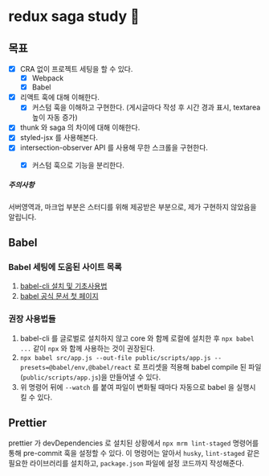 # redux saga study :rocket:

## 목표
- [x] CRA 없이 프로젝트 세팅을 할 수 있다.
    - [x] Webpack
    - [x] Babel
- [x] 리액트 훅에 대해 이해한다.
    - [x] 커스텀 훅을 이해하고 구현한다. (게시글마다 작성 후 시간 경과 표시, textarea 높이 자동 증가)
- [x] thunk 와 saga 의 차이에 대해 이해한다.
- [x] styled-jsx 를 사용해본다.
- [x] intersection-observer API 를 사용해 무한 스크롤을 구현한다.
    - [x] 커스텀 훅으로 기능을 분리한다.


##### 주의사항

서버영역과, 마크업 부분은 스터디를 위해 제공받은 부분으로, 제가 구현하지 않았음을 알립니다.

## Babel

### Babel 세팅에 도움된 사이트 목록

1. [babel-cli 설치 및 기초사용법](https://babeljs.io/docs/en/babel-cli)
2. [babel 공식 문서 첫 페이지](https://babeljs.io/docs/en/)

### 권장 사용법들

1. babel-cli 를 글로벌로 설치하지 않고 core 와 함께 로컬에 설치한 후 `npx babel ...` 같이 `npx` 와 함께 사용하는 것이 권장된다.
2. `npx babel src/app.js --out-file public/scripts/app.js --presets=@babel/env,@babel/react` 로 프리셋을 적용해 babel compile 된 파일(`public/scripts/app.js`)을 만들어낼 수 있다.
3. 위 명령어 뒤에 `--watch` 를 붙여 파일이 변화될 때마다 자동으로 babel 을 실행시킬 수 있다.

## Prettier

prettier 가 devDependencies 로 설치된 상황에서 `npx mrm lint-staged` 명령어를 통해 pre-commit 훅을 설정할 수 있다. 이 명령어는 알아서 `husky`, `lint-staged` 같은 필요한 라이브러리를 설치하고, `package.json` 파일에 설정 코드까지 작성해준다.
